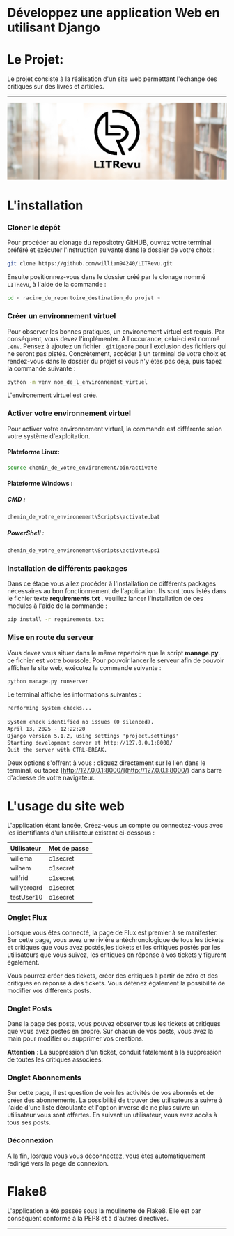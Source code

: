 # Développez une application Web en utilisant Django

# Le Projet:

Le projet consiste à la réalisation d'un site web permettant l'échange des critiques sur des livres et articles.

-----------------
<div style="text-align: center;">
<img src="./static/css/images/LITrevu_banner.png" width = auto>
</div>


# L'installation

### Cloner le dépôt

Pour procéder au clonage du repositotry GitHUB, ouvrez votre terminal préféré et exécuter l'instruction suivante dans le dossier de votre choix :

```bash
git clone https://github.com/william94240/LITRevu.git
```

Ensuite positionnez-vous dans le dossier créé par le clonage nommé `LITRevu`, à l'aide de la commande :

```bash
cd < racine_du_repertoire_destination_du projet >
```

### Créer un environnement virtuel

Pour observer les bonnes pratiques, un environement virtuel est requis. Par conséquent, vous devez l'implémenter. A l'occurance, celui-ci est nommé `.env`. Pensez à ajoutez un fichier `.gitignore` pour l'exclusion des fichiers qui ne seront pas pistés. Concrètement, accéder à un terminal de votre choix et rendez-vous dans le dossier du projet si vous n'y êtes pas déjà, puis tapez la commande suivante :

```bash
python -m venv nom_de_l_environnement_virtuel
```
L'environement virtuel est crée.

### Activer votre environnement virtuel

Pour activer votre environnement virtuel, la commande est différente selon votre système d'exploitation.

#### Plateforme Linux:
```bash
source chemin_de_votre_environement/bin/activate
```
#### Plateforme Windows :

##### CMD :
```bash
chemin_de_votre_environement\Scripts\activate.bat
```

##### PowerShell :
```bash
chemin_de_votre_environement\Scripts\activate.ps1
```

### Installation de différents packages

Dans ce étape vous allez procéder à l'Installation de différents packages nécessaires au bon fonctionnement de l'application. Ils sont tous listés dans le fichier texte **requirements.txt** . veuillez lancer l'installation de ces modules à l'aide de la commande :

```bash
pip install -r requirements.txt
```

### Mise en route du serveur

Vous devez vous situer dans le même repertoire que le script **manage.py**. ce fichier est votre boussole.
Pour pouvoir lancer le serveur afin de pouvoir afficher le site web, exécutez la commande suivante :

```bash
python manage.py runserver
```

Le terminal affiche les informations suivantes :
```Watching for file changes with StatReloader
Performing system checks...

System check identified no issues (0 silenced).
April 13, 2025 - 12:22:20
Django version 5.1.2, using settings 'project.settings'
Starting development server at http://127.0.0.1:8000/
Quit the server with CTRL-BREAK.
```

Deux options s'offrent à vous : cliquez directement sur le lien dans le terminal,
ou tapez [http://127.0.0.1:8000/](http://127.0.0.1:8000/) dans barre d'adresse de votre navigateur.

# L'usage du site web

L'application étant lancée, Créez-vous un compte ou connectez-vous avec les identifiants d'un utilisateur existant ci-dessous :

| Utilisateur   | Mot de passe   |
| :------------ |:-------------- |
| willema       | c1secret       |
| wilhem        | c1secret       |
| wilfrid       | c1secret       |
| willybroard   | c1secret       |
| testUser10    | c1secret       |

### Onglet Flux

Lorsque vous êtes connecté, la page de Flux est premier à se manifester.
Sur cette page, vous avez une rivière antéchronologique de tous les tickets et critiques que vous avez postés,les tickets et les critiques postés par les utilisateurs que vous suivez, les critiques en réponse à vos tickets y figurent également.

Vous pourrez créer des tickets, créer des critiques à partir de zéro et des critiques en réponse à des tickets. Vous détenez également la possibilité de modifier vos différents posts.

### Onglet Posts

Dans la page des posts, vous pouvez observer tous les tickets et critiques que vous avez postés en propre. Sur chacun de vos posts, vous avez la main pour modifier ou supprimer vos créations.

**Attention** : La suppression d'un ticket, conduit fatalement à la suppression de toutes les critiques associées.

### Onglet Abonnements

Sur cette page, il est question de voir les activités de vos abonnés et de créer des abonnements. La possibilité de trouver des utilisateurs à suivre à l'aide d'une liste déroulante et l'option inverse de ne plus suivre un utilisateur vous sont offertes. En suivant un utilisateur, vous avez accès à tous ses posts.

### Déconnexion

A la fin, losrque vous vous déconnectez, vous êtes automatiquement redirigé vers la page de connexion.

# Flake8

L'application a été passée sous la moulinette de Flake8. Elle est par conséquent conforme à la PEP8 et à d'autres directives.

----------
